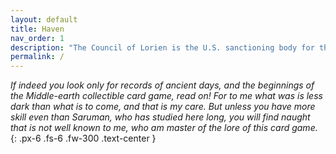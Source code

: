 ```yaml
---
layout: default
title: Haven
nav_order: 1
description: "The Council of Lorien is the U.S. sanctioning body for the Middle-earth CCG."
permalink: /
---
```


_If indeed you look only for records of ancient days, and the beginnings of the Middle-earth collectible card game, read on! For to me what was is less dark than what is to come, and that is my care. But unless you have more skill even than Saruman, who has studied here long, you will find naught that is not well known to me, who am master of the lore of this card game._
{: .px-6 .fs-6 .fw-300 .text-center	}
